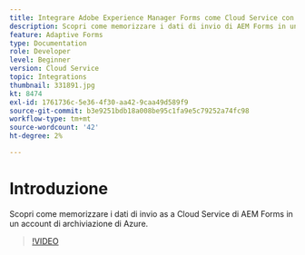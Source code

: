 ```yaml
---
title: Integrare Adobe Experience Manager Forms come Cloud Service con l’archiviazione di Azure
description: Scopri come memorizzare i dati di invio di AEM Forms in un account di archiviazione di Azure.
feature: Adaptive Forms
type: Documentation
role: Developer
level: Beginner
version: Cloud Service
topic: Integrations
thumbnail: 331891.jpg
kt: 8474
exl-id: 1761736c-5e36-4f30-aa42-9caa49d589f9
source-git-commit: b3e9251bdb18a008be95c1fa9e5c79252a74fc98
workflow-type: tm+mt
source-wordcount: '42'
ht-degree: 2%

---
```


# Introduzione

Scopri come memorizzare i dati di invio as a Cloud Service di AEM Forms in un account di archiviazione di Azure.

>[!VIDEO](https://video.tv.adobe.com/v/336028?quality=12&learn=on)
